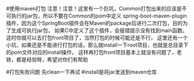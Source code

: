 #使用maven打包
  注意！注意！这里有一个巨坑，Common打包出来的应该是不可执行的jar包，所以不要在Common的pom中定义
  spring-boot-maven-plugin插件，因为这个SpringBoot插件会在Maven的package后进行二次打包，目的为了生成可执行jar包，
  如果C中定义了这个插件，会报错提示没有找到main函数。这时你就可以去打包front项目了，当然打包的时候可能还是不行，
  这里还有一个小坑，如果还是不能进行打包的话，那么就install一下root项目，也就是总目录下的pom文件对应的install操作，
  这样再打包front项目基本上就没有问题了，老铁，都是经验呀，希望对你们有帮助
  
#打包失败问题
  先clean一下再试
#install是将jar发送到maven仓库